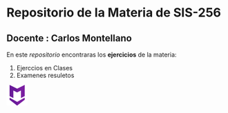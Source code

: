 # Repositorio de la  Materia de SIS-256
## Docente : Carlos Montellano
En este _repositorio_ encontraras los **ejercicios** de la materia:
1. Ejerccios en Clases
2. Examenes resuletos

![alt text](https://github.com/adam-p/markdown-here/raw/master/src/common/images/icon48.png "Logo")